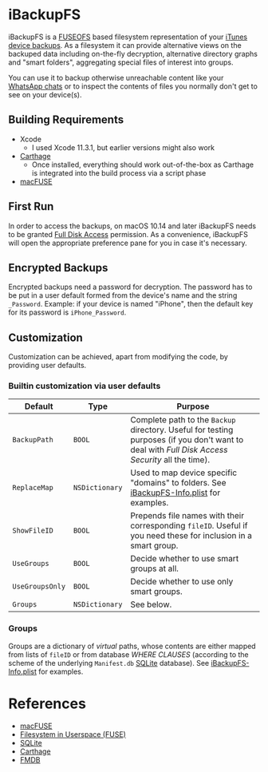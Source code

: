 # iBackupFS

iBackupFS is a [FUSEOFS](FUSEOFS/README.md) based filesystem representation
of your
[iTunes device backups](https://support.apple.com/en-us/HT203977#computer).
As a filesystem it can provide alternative views on the backuped data
including on-the-fly decryption, alternative directory graphs and
"smart folders", aggregating special files of interest into groups.

You can use it to backup otherwise unreachable content like your
[WhatsApp chats](https://www.heise.de/newsticker/meldung/Kein-Chatverlauf-Export-mehr-bei-WhatsApp-4627621.html)
or to inspect the contents of files you normally don't get to see on your
device(s).

## Building Requirements

- Xcode
  - I used Xcode 11.3.1, but earlier versions might also work
- [Carthage](https://github.com/Carthage/Carthage)
  - Once installed, everything should work out-of-the-box as Carthage is
    integrated into the build process via a script phase
- [macFUSE](http://osxfuse.github.com/)

## First Run

In order to access the backups, on macOS 10.14 and later iBackupFS needs to be
granted [Full Disk Access](https://support.apple.com/guide/mac-help/change-privacy-preferences-on-mac-mh32356/mac) permission.
As a convenience, iBackupFS will open the appropriate preference pane for you
in case it's necessary.

## Encrypted Backups

Encrypted backups need a password for decryption. The password has to be put
in a user default formed from the device's name and the string `_Password`.
Example: if your device is named "iPhone", then the default key for its
password is `iPhone_Password`.

## Customization

Customization can be achieved, apart from modifying the code, by providing
user defaults.

### Builtin customization via user defaults

  Default         | Type           | Purpose
| --------------- | ---------------| -------
| `BackupPath`    | `BOOL`         | Complete path to the `Backup` directory. Useful for testing purposes (if you don't want to deal with _Full Disk Access Security_ all the time).
| `ReplaceMap`    | `NSDictionary` | Used to map device specific "domains" to folders. See [iBackupFS-Info.plist](iBackupFS/iBackupFS-Info.plist) for examples.
| `ShowFileID`    | `BOOL`         | Prepends file names with their corresponding `fileID`. Useful if you need these for inclusion in a smart group.
| `UseGroups`     | `BOOL`         | Decide whether to use smart groups at all.
| `UseGroupsOnly` | `BOOL`         | Decide whether to use only smart groups.
| `Groups`        | `NSDictionary` | See below.

### Groups

Groups are a dictionary of _virtual_ paths, whose contents are either mapped
from lists of `fileID` or from database _WHERE CLAUSES_ (according to the
scheme of the underlying `Manifest.db` [SQLite](https://www.sqlite.org/)
database). See [iBackupFS-Info.plist](iBackupFS/iBackupFS-Info.plist) for
examples.

# References

- [macFUSE](http://osxfuse.github.com/)
- [Filesystem in Userspace (FUSE)](https://en.wikipedia.org/wiki/Filesystem_in_Userspace)
- [SQLite](https://www.sqlite.org/)
- [Carthage](https://github.com/Carthage/Carthage)
- [FMDB](https://github.com/ccgus/fmdb)
